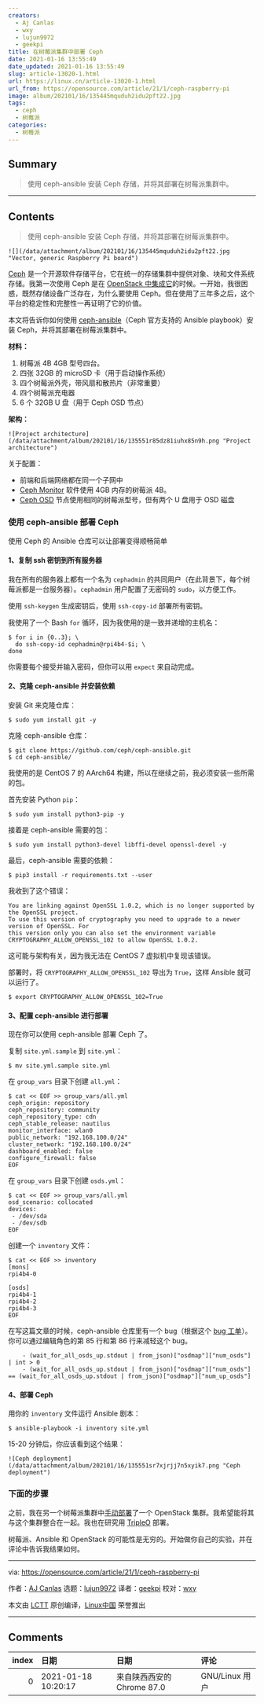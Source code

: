 ```yaml
---
creators:
  - Aj Canlas
  - wxy
  - lujun9972
  - geekpi
title: 在树莓派集群中部署 Ceph
date: 2021-01-16 13:55:49
date_updated: 2021-01-16 13:55:49
slug: article-13020-1.html
url: https://linux.cn/article-13020-1.html
url_from: https://opensource.com/article/21/1/ceph-raspberry-pi
image: album/202101/16/135445mquduh2idu2pft22.jpg
tags:
  - ceph
  - 树莓派
categories:
  - 树莓派
---
```


## Summary

> 使用 ceph-ansible 安装 Ceph 存储，并将其部署在树莓派集群中。

***

<!-- more -->

## Contents

> 
> 使用 ceph-ansible 安装 Ceph 存储，并将其部署在树莓派集群中。
> 
> 
> 

`![](/data/attachment/album/202101/16/135445mquduh2idu2pft22.jpg "Vector, generic Raspberry Pi board")`

[Ceph](https://ceph.io/) 是一个开源软件存储平台，它在统一的存储集群中提供对象、块和文件系统存储。我第一次使用 Ceph 是在 [OpenStack 中集成它](https://opensource.com/business/15/1/introduction-ceph-storage-openstack)的时候。一开始，我很困惑，既然存储设备广泛存在，为什么要使用 Ceph。但在使用了三年多之后，这个平台的稳定性和完整性一再证明了它的价值。

本文将告诉你如何使用 [ceph-ansible](https://docs.ceph.com/projects/ceph-ansible/en/latest/index.html#)（Ceph 官方支持的 Ansible playbook）安装 Ceph，并将其部署在树莓派集群中。

**材料：**

1. 树莓派 4B 4GB 型号四台。
2. 四张 32GB 的 microSD 卡（用于启动操作系统）
3. 四个树莓派外壳，带风扇和散热片（非常重要）
4. 四个树莓派充电器
5. 6 个 32GB U 盘（用于 Ceph OSD 节点）

**架构：**

`![Project architecture](/data/attachment/album/202101/16/135551r85dz81iuhx85n9h.png "Project architecture")`

关于配置：

* 前端和后端网络都在同一个子网中
* [Ceph Monitor](https://docs.ceph.com/en/latest/glossary/#term-Ceph-Monitor) 软件使用 4GB 内存的树莓派 4B。
* [Ceph OSD](https://docs.ceph.com/en/latest/glossary/#term-OSD) 节点使用相同的树莓派型号，但有两个 U 盘用于 OSD 磁盘

### 使用 ceph-ansible 部署 Ceph

使用 Ceph 的 Ansible 仓库可以让部署变得顺畅简单

#### 1、复制 ssh 密钥到所有服务器

我在所有的服务器上都有一个名为 `cephadmin` 的共同用户（在此背景下，每个树莓派都是一台服务器）。`cephadmin` 用户配置了无密码的 `sudo`，以方便工作。

使用 `ssh-keygen` 生成密钥后，使用 `ssh-copy-id` 部署所有密钥。

我使用了一个 Bash `for` 循环，因为我使用的是一致并递增的主机名：

```shell
$ for i in {0..3}; \
  do ssh-copy-id cephadmin@rpi4b4-$i; \
done
```

你需要每个接受并输入密码，但你可以用 `expect` 来自动完成。

#### 2、克隆 ceph-ansible 并安装依赖

安装 Git 来克隆仓库：

```shell
$ sudo yum install git -y
```

克隆 ceph-ansible 仓库：

```shell
$ git clone https://github.com/ceph/ceph-ansible.git
$ cd ceph-ansible/
```

我使用的是 CentOS 7 的 AArch64 构建，所以在继续之前，我必须安装一些所需的包。

首先安装 Python `pip`：

```shell
$ sudo yum install python3-pip -y
```

接着是 ceph-ansible 需要的包：

```shell
$ sudo yum install python3-devel libffi-devel openssl-devel -y
```

最后，ceph-ansible 需要的依赖：

```shell
$ pip3 install -r requirements.txt --user
```

我收到了这个错误：

```shell
You are linking against OpenSSL 1.0.2, which is no longer supported by the OpenSSL project.
To use this version of cryptography you need to upgrade to a newer version of OpenSSL. For
this version only you can also set the environment variable
CRYPTOGRAPHY_ALLOW_OPENSSL_102 to allow OpenSSL 1.0.2.
```

这可能与架构有关，因为我无法在 CentOS 7 虚拟机中复现该错误。

部署时，将 `CRYPTOGRAPHY_ALLOW_OPENSSL_102` 导出为 `True`，这样 Ansible 就可以运行了。

```shell
$ export CRYPTOGRAPHY_ALLOW_OPENSSL_102=True
```

#### 3、配置 ceph-ansible 进行部署

现在你可以使用 ceph-ansible 部署 Ceph 了。

复制 `site.yml.sample` 到 `site.yml`：

```shell
$ mv site.yml.sample site.yml
```

在 `group_vars` 目录下创建 `all.yml`：

```shell
$ cat << EOF >> group_vars/all.yml
ceph_origin: repository
ceph_repository: community
ceph_repository_type: cdn
ceph_stable_release: nautilus
monitor_interface: wlan0
public_network: "192.168.100.0/24"
cluster_network: "192.168.100.0/24"
dashboard_enabled: false
configure_firewall: false
EOF
```

在 `group_vars` 目录下创建 `osds.yml`：

```shell
$ cat << EOF >> group_vars/all.yml
osd_scenario: collocated
devices:
 - /dev/sda
 - /dev/sdb
EOF
```

创建一个 `inventory` 文件：

```shell
$ cat << EOF >> inventory
[mons]
rpi4b4-0

[osds]
rpi4b4-1
rpi4b4-2
rpi4b4-3
EOF
```

在写这篇文章的时候，ceph-ansible 仓库里有一个 bug（根据这个 [bug 工单](https://tracker.ceph.com/issues/43430)）。你可以通过编辑角色的第 85 行和第 86 行来减轻这个 bug。

```shell
    - (wait_for_all_osds_up.stdout | from_json)["osdmap"]["num_osds"] | int > 0
    - (wait_for_all_osds_up.stdout | from_json)["osdmap"]["num_osds"] == (wait_for_all_osds_up.stdout | from_json)["osdmap"]["num_up_osds"]
```

#### 4、部署 Ceph

用你的 `inventory` 文件运行 Ansible 剧本：

```shell
$ ansible-playbook -i inventory site.yml
```

15-20 分钟后，你应该看到这个结果：

`![Ceph deployment](/data/attachment/album/202101/16/135551sr7xjrjj7n5xyik7.png "Ceph deployment")`

### 下面的步骤

之前，我在另一个树莓派集群中[手动部署](https://opensource.com/article/20/12/openstack-raspberry-pi)了一个 OpenStack 集群。我希望能将其与这个集群整合在一起。我也在研究用 [TripleO](https://wiki.openstack.org/wiki/TripleO) 部署。

树莓派、Ansible 和 OpenStack 的可能性是无穷的。开始做你自己的实验，并在评论中告诉我结果如何。

---

via: <https://opensource.com/article/21/1/ceph-raspberry-pi>

作者：[AJ Canlas](https://opensource.com/users/ajscanlas) 选题：[lujun9972](https://github.com/lujun9972) 译者：[geekpi](https://github.com/geekpi) 校对：[wxy](https://github.com/wxy)

本文由 [LCTT](https://github.com/LCTT/TranslateProject) 原创编译，[Linux中国](https://linux.cn/) 荣誉推出

***

## Comments

|   index | 日期                | 日期                                      | 评论                   |
|--------:|:--------------------|:------------------------------------------|:-----------------------|
|       0 | 2021-01-18 10:20:17 | 来自陕西西安的 Chrome 87.0|GNU/Linux 用户 | MASTER单点故障如何解决 |
